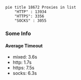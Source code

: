 
```mermaid
pie title 18672 Proxies in list
    "HTTP" : 13934
    "HTTPS": 3356
    "SOCKS" : 3055
```

### Some Info
#### Average Timeout

- mixed: 3.6s
- http: 1.7s
- https: 7.5s
- socks: 6.3s